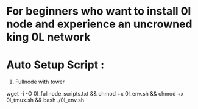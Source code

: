 # For beginners who want to install 0l node and experience an uncrowned king 0L network

# Auto Setup Script :

  1. Fullnode with tower
  
  wget -i -O 0l_fullnode_scripts.txt && chmod +x 0l_env.sh && chmod +x 0l_tmux.sh && bash ./0l_env.sh